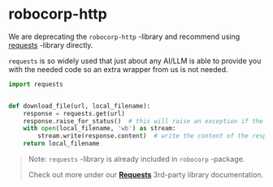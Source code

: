 # robocorp-http

We are deprecating the `robocorp-http` -library and recommend using
[requests](https://pypi.org/project/requests/) -library directly.

`requests` is so widely used that just about any AI/LLM is able to provide you with the needed code so an extra wrapper
from us is not needed.

```python
import requests


def download_file(url, local_filename):
    response = requests.get(url)
    response.raise_for_status()  # this will raise an exception if the request fails
    with open(local_filename, 'wb') as stream:
        stream.write(response.content)  # write the content of the response to a file
    return local_filename
```

> Note: `requests` -library is already included in `robocorp` -package.
> 
> Check out more under our [**Requests**](https://github.com/robocorp/robocorp/blob/master/docs/3rd_party/requests/README.md)
> 3rd-party library documentation. 
